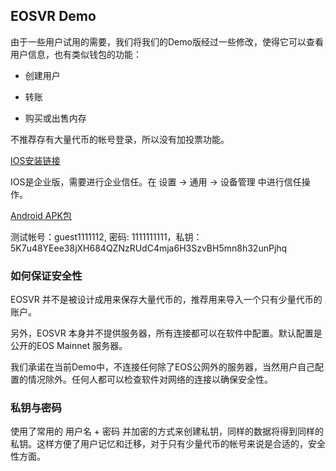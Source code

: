 ## EOSVR Demo

由于一些用户试用的需要，我们将我们的Demo版经过一些修改，使得它可以查看用户信息，也有类似钱包的功能：

- 创建用户

- 转账

- 购买或出售内存

不推荐存有大量代币的帐号登录，所以没有加投票功能。


[IOS安装链接](https://test.gvrcraft.com/download.html) 

IOS是企业版，需要进行企业信任。在 设置 -> 通用 -> 设备管理 中进行信任操作。

[Android APK包](https://test.gvrcraft.com/eosvr.apk)

测试帐号：guest1111112, 密码: 1111111111，私钥：5K7u48YEee38jXH684QZNzRUdC4mja6H3SzvBH5mn8h32unPjhq


### 如何保证安全性

EOSVR 并不是被设计成用来保存大量代币的，推荐用来导入一个只有少量代币的账户。

另外，EOSVR 本身并不提供服务器，所有连接都可以在软件中配置。默认配置是公开的EOS Mainnet 服务器。

我们承诺在当前Demo中，不连接任何除了EOS公网外的服务器，当然用户自己配置的情况除外。任何人都可以检查软件对网络的连接以确保安全性。


### 私钥与密码

使用了常用的 用户名 + 密码 并加密的方式来创建私钥，同样的数据将得到同样的私钥。这样方便了用户记忆和迁移，对于只有少量代币的帐号来说是合适的，安全性方面。
